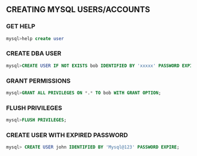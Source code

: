 ## CREATING MYSQL USERS/ACCOUNTS

### GET HELP
```sql
mysql>help create user
```

### CREATE DBA USER
```sql
mysql>CREATE USER IF NOT EXISTS bob IDENTIFIED BY 'xxxxx' PASSWORD EXPIRE NEVER ACCOUNT UNLOCK;
```

### GRANT PERMISSIONS
```sql
mysql>GRANT ALL PRIVILEGES ON *.* TO bob WITH GRANT OPTION;
```

### FLUSH PRIVILEGES  
```sql
mysql>FLUSH PRIVILEGES;
```

### CREATE USER WITH EXPIRED PASSWORD
```sql
mysql> CREATE USER john IDENTIFIED BY 'Mysql@123' PASSWORD EXPIRE;
```
